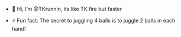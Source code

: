 - 👋 Hi, I’m @TKrunnin, its like TK fire but faster  
<!---
- 👀 I’m interested in plants and using proteins to make and alter complex mechanisms
- 🌱 I’m currently learning chem stuff and electric stuff
--->
  

- ⚡ Fun fact: The secret to juggling 4 balls is to juggle 2 balls in each hand!

<!---
TKrunnin/TKrunnin is a ✨ special ✨ repository because its `README.md` (this file) appears on your GitHub profile.
You can click the Preview link to take a look at your changes.
--->

